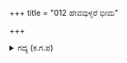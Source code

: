 +++
title = "012 ಹೇವವುಳ್ಳರೆ ಭೀಮ"

+++

<details><summary>ಗದ್ಯ (ಕ.ಗ.ಪ) </summary>

12. "ನಾಚಿಕೆ, ಇರುವವರಾದರೆ ಭೀಮ-ಪಾರ್ಥರನ್ನು ನೀವು ಕೊಲ್ಲಿರಿ-ಅಥವಾ ಯುದ್ಧದಲ್ಲಿ ಸಾಯಿರಿ. ಅದಲ್ಲದೆ ಹಿರಿಯರಾದ ನೀವು ಒಳಜಗಳದಲ್ಲಿ ತೊಡಗುವರೇ ? ಸೈಂಧವನನ್ನು ಕಾಪಾಡುವೆವು ಎಂದಿರಿ. ಸುಭಟರ ಸಮೂಹದ ಮೂಗುಗಳನ್ನೇ ಅರ್ಜುನದೇವ ಕತ್ತರಿಸಿದನು. ಇನ್ನು ನೀವು ಹಿಂತಿರುಗಿರಿ" ಎಂದು ಅರಸನು ತಡೆದನು.
</details>
